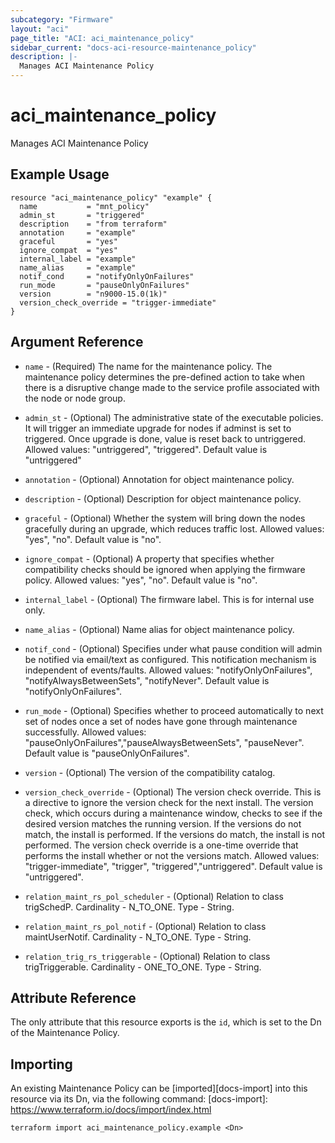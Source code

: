 ```yaml
---
subcategory: "Firmware"
layout: "aci"
page_title: "ACI: aci_maintenance_policy"
sidebar_current: "docs-aci-resource-maintenance_policy"
description: |-
  Manages ACI Maintenance Policy
---
```


# aci_maintenance_policy

Manages ACI Maintenance Policy

## Example Usage

```hcl
resource "aci_maintenance_policy" "example" {
  name           = "mnt_policy"
  admin_st       = "triggered"
  description    = "from terraform"
  annotation     = "example"
  graceful       = "yes"
  ignore_compat  = "yes"
  internal_label = "example"
  name_alias     = "example"
  notif_cond     = "notifyOnlyOnFailures"
  run_mode       = "pauseOnlyOnFailures"
  version        = "n9000-15.0(1k)"
  version_check_override = "trigger-immediate"
}
```

## Argument Reference

- `name` - (Required) The name for the maintenance policy. The maintenance policy determines the pre-defined action to take when there is a disruptive change made to the service profile associated with the node or node group.
- `admin_st` - (Optional) The administrative state of the executable policies. It will trigger an immediate upgrade for nodes if adminst is set to triggered. Once upgrade is done, value is reset back to untriggered.
  Allowed values: "untriggered", "triggered". Default value is "untriggered"
- `annotation` - (Optional) Annotation for object maintenance policy.
- `description` - (Optional) Description for object maintenance policy.
- `graceful` - (Optional) Whether the system will bring down the nodes gracefully during an upgrade, which reduces traffic lost. Allowed values: "yes", "no". Default value is "no".
- `ignore_compat` - (Optional) A property that specifies whether compatibility checks should be ignored when applying the firmware policy. Allowed values: "yes", "no". Default value is "no".
- `internal_label` - (Optional) The firmware label. This is for internal use only.
- `name_alias` - (Optional) Name alias for object maintenance policy.
- `notif_cond` - (Optional) Specifies under what pause condition will admin be notified via email/text as configured. This notification mechanism is independent of events/faults. Allowed values: "notifyOnlyOnFailures", "notifyAlwaysBetweenSets", "notifyNever". Default value is "notifyOnlyOnFailures".
- `run_mode` - (Optional) Specifies whether to proceed automatically to next set of nodes once a set of nodes have gone through maintenance successfully. Allowed values: "pauseOnlyOnFailures","pauseAlwaysBetweenSets", "pauseNever". Default value is "pauseOnlyOnFailures".
- `version` - (Optional) The version of the compatibility catalog.
- `version_check_override` - (Optional) The version check override. This is a directive to ignore the version check for the next install. The version check, which occurs during a maintenance window, checks to see if the desired version matches the running version. If the versions do not match, the install is performed. If the versions do match, the install is not performed. The version check override is a one-time override that performs the install whether or not the versions match. Allowed values: "trigger-immediate", "trigger", "triggered","untriggered". Default value is "untriggered".

- `relation_maint_rs_pol_scheduler` - (Optional) Relation to class trigSchedP. Cardinality - N_TO_ONE. Type - String.
- `relation_maint_rs_pol_notif` - (Optional) Relation to class maintUserNotif. Cardinality - N_TO_ONE. Type - String.
- `relation_trig_rs_triggerable` - (Optional) Relation to class trigTriggerable. Cardinality - ONE_TO_ONE. Type - String.

## Attribute Reference

The only attribute that this resource exports is the `id`, which is set to the
Dn of the Maintenance Policy.

## Importing

An existing Maintenance Policy can be [imported][docs-import] into this resource via its Dn, via the following command:
[docs-import]: https://www.terraform.io/docs/import/index.html

```
terraform import aci_maintenance_policy.example <Dn>
```
